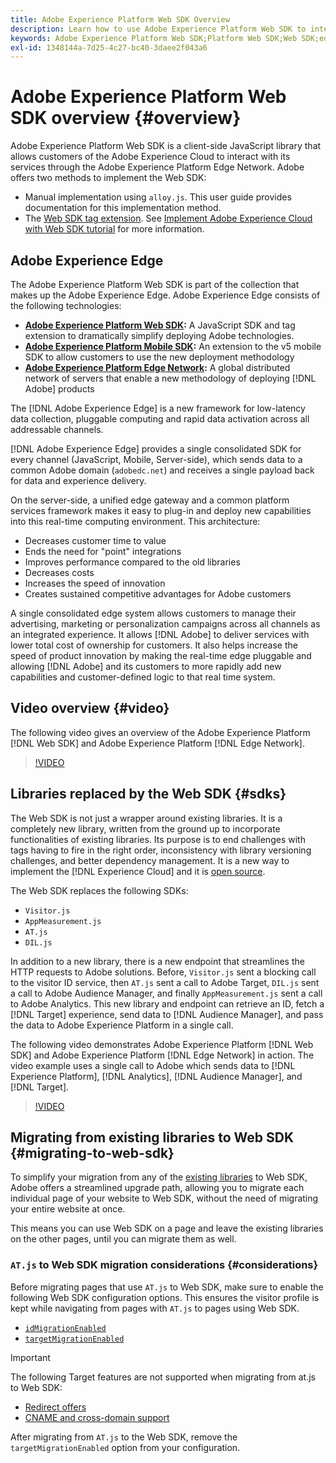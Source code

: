 ```yaml
---
title: Adobe Experience Platform Web SDK Overview
description: Learn how to use Adobe Experience Platform Web SDK to integrate Platform capabilities into your website.
keywords: Adobe Experience Platform Web SDK;Platform Web SDK;Web SDK;edge;Visitor.js;AppMeasurement.js;AT.js;DIL.js;web sdk;SDK;web SDK;Launch;launch
exl-id: 1348144a-7d25-4c27-bc40-3daee2f043a6
---
```

# Adobe Experience Platform Web SDK overview {#overview}

Adobe Experience Platform Web SDK is a client-side JavaScript library that allows customers of the Adobe Experience Cloud to interact with its services through the Adobe Experience Platform Edge Network. Adobe offers two methods to implement the Web SDK:

* Manual implementation using `alloy.js`. This user guide provides documentation for this implementation method.
* The [Web SDK tag extension](../tags/extensions/client/web-sdk/web-sdk-extension-configuration.md). See [Implement Adobe Experience Cloud with Web SDK tutorial](https://experienceleague.adobe.com/docs/platform-learn/implement-web-sdk/overview.html) for more information.

## Adobe Experience Edge

The Adobe Experience Platform Web SDK is part of the collection that makes up the Adobe Experience Edge. Adobe Experience Edge consists of the following technologies:

* **[Adobe Experience Platform Web SDK](#overview):** A JavaScript SDK and tag extension to dramatically simplify deploying Adobe technologies.
* **[Adobe Experience Platform Mobile SDK](https://developer.adobe.com/client-sdks/documentation/):** An extension to the v5 mobile SDK to allow customers to use the new deployment methodology
* **[Adobe Experience Platform Edge Network](../server-api/overview.md):** A global distributed network of servers that enable a new methodology of deploying [!DNL Adobe] products

The [!DNL Adobe Experience Edge] is a new framework for low-latency data collection, pluggable computing and rapid data activation across all addressable channels.

[!DNL Adobe Experience Edge] provides a single consolidated SDK for every channel (JavaScript, Mobile, Server-side), which sends data to a common Adobe domain (`adobedc.net`) and receives a single payload back for data and experience delivery.  

On the server-side, a unified edge gateway and a common platform services framework makes it easy to plug-in and deploy new capabilities into this real-time computing environment.  This architecture:

* Decreases customer time to value
* Ends the need for "point" integrations
* Improves performance compared to the old libraries
* Decreases costs
* Increases the speed of innovation
* Creates sustained competitive advantages for Adobe customers

A single consolidated edge system allows customers to manage their advertising, marketing or personalization campaigns across all channels as an integrated experience. It allows [!DNL Adobe] to deliver services with lower total cost of ownership for customers.  It also helps increase the speed of product innovation by making the real-time edge pluggable and allowing [!DNL Adobe] and its customers to more rapidly add new capabilities and customer-defined logic to that real time system. 

## Video overview {#video}

The following video gives an overview of the Adobe Experience Platform [!DNL Web SDK] and Adobe Experience Platform [!DNL Edge Network].

>[!VIDEO](https://video.tv.adobe.com/v/34141?quality=12&learn=on)

## Libraries replaced by the Web SDK {#sdks}

The Web SDK is not just a wrapper around existing libraries. It is a completely new library, written from the ground up to incorporate functionalities of existing libraries. Its purpose is to end challenges with tags having to fire in the right order, inconsistency with library versioning challenges, and better dependency management. It is a new way to implement the [!DNL Experience Cloud] and it is [open source](https://github.com/adobe/alloy).

The Web SDK replaces the following SDKs:

* `Visitor.js`
* `AppMeasurement.js`
* `AT.js`
* `DIL.js`

In addition to a new library, there is a new endpoint that streamlines the HTTP requests to Adobe solutions. Before, `Visitor.js` sent a blocking call to the visitor ID service, then `AT.js` sent a call to Adobe Target, `DIL.js` sent a call to Adobe Audience Manager, and finally `AppMeasurement.js` sent a call to Adobe Analytics. This new library and endpoint can retrieve an ID, fetch a [!DNL Target] experience, send data to [!DNL Audience Manager], and pass the data to Adobe Experience Platform in a single call.

The following video demonstrates Adobe Experience Platform [!DNL Web SDK] and Adobe Experience Platform [!DNL Edge Network] in action. The video example uses a single call to Adobe which sends data to [!DNL Experience Platform], [!DNL Analytics], [!DNL Audience Manager], and [!DNL Target].

>[!VIDEO](https://video.tv.adobe.com/v/34148)

## Migrating from existing libraries to Web SDK {#migrating-to-web-sdk}

To simplify your migration from any of the [existing libraries](#sdks) to Web SDK, Adobe offers a streamlined upgrade path, allowing you to migrate each individual page of your website to Web SDK, without the need of migrating your entire website at once.

This means you can use Web SDK on a page and leave the existing libraries on the other pages, until you can migrate them as well.

### `AT.js` to Web SDK migration considerations {#considerations}

Before migrating pages that use `AT.js` to Web SDK, make sure to enable the following Web SDK configuration options. This ensures the visitor profile is kept while navigating from pages with `AT.js` to pages using Web SDK.

* [`idMigrationEnabled`](fundamentals/configuring-the-sdk.md#id-migration-enabled)
* [`targetMigrationEnabled`](fundamentals/configuring-the-sdk.md#targetMigrationEnabled)


>[!IMPORTANT]
>
>The following Target features are not supported when migrating from at.js to Web SDK:
>
>* [Redirect offers](https://experienceleague.adobe.com/docs/target/using/experiences/offers/offer-redirect.html)
>* [CNAME and cross-domain support](https://developer.adobe.com/target/implement/client-side/atjs/atjs-cookies/?lang=en)

After migrating from `AT.js` to the Web SDK, remove the `targetMigrationEnabled` option from your configuration.
